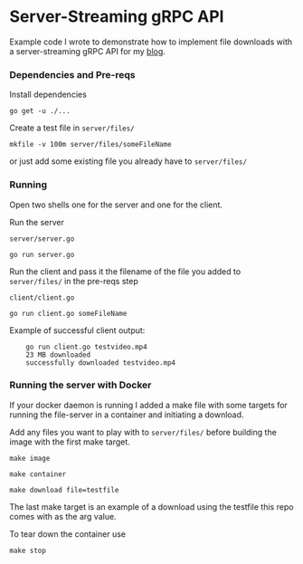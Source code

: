 # Server-Streaming gRPC API

Example code I wrote to demonstrate how to implement file downloads with a server-streaming gRPC API for my [blog](https://farishuskovic.dev/blog/server-streaming/).

### Dependencies and Pre-reqs

Install dependencies

    go get -u ./...

Create a test file in `server/files/`

    mkfile -v 100m server/files/someFileName

or just add some existing file you already have to `server/files/`

### Running

Open two shells one for the server and one for the client.

Run the server

`server/server.go`

    go run server.go

Run the client and pass it the filename of the file you added to `server/files/` in the pre-reqs step

`client/client.go`

    go run client.go someFileName

Example of successful client output:

        go run client.go testvideo.mp4
        23 MB downloaded   
        successfully downloaded testvideo.mp4

### Running the server with Docker

If your docker daemon is running I added a make file with some targets for running the file-server in a container and initiating a download.

Add any files you want to play with to `server/files/` before building the image with the first make target.

    make image

    make container

    make download file=testfile

The last make target is an example of a download using the testfile this repo comes with as the arg value.

To tear down the container use

    make stop